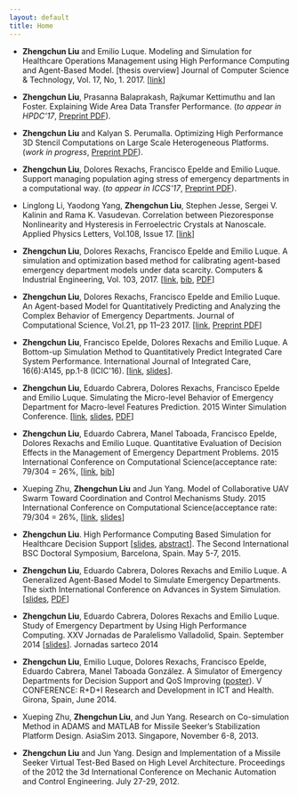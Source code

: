 ```yaml
---
layout: default
title: Home
---
```


- __Zhengchun Liu__ and Emilio Luque. Modeling and Simulation for Healthcare Operations Management using High Performance Computing and Agent-Based Model. [thesis overview] Journal of Computer Science & Technology, Vol. 17, No, 1. 2017. [[link](http://journal.info.unlp.edu.ar/wp-content/uploads/2017/05/JCST-44-Thesis-Overview-2.pdf)]

- __Zhengchun Liu__, Prasanna Balaprakash, Rajkumar Kettimuthu and Ian Foster. Explaining Wide Area Data Transfer Performance. (_to appear in HPDC'17_, [Preprint PDF](http://www.mcs.anl.gov/~zcliu/files/Explaining%20Wide%20Area%20Data%20Transfer%20Performance.pdf)).

- __Zhengchun Liu__ and Kalyan S. Perumalla. Optimizing High Performance 3D Stencil Computations on Large Scale Heterogeneous Platforms. (_work in progress_, [Preprint PDF](file/B2R-3d.pdf)).

- __Zhengchun Liu__, Dolores Rexachs, Francisco Epelde and Emilio Luque. Support managing population aging stress of emergency departments in a computational way. (_to appear in ICCS'17_, [Preprint PDF](file/aging-iccs2017.pdf)).

- Linglong Li, Yaodong Yang, __Zhengchun Liu__, Stephen Jesse, Sergei V. Kalinin and Rama K. Vasudevan. Correlation between Piezoresponse Nonlinearity and Hysteresis in Ferroelectric Crystals at Nanoscale. Applied Physics Letters, Vol.108, Issue 17. [[link](https://doi.org/10.1063/1.4947533)]

- __Zhengchun Liu__, Dolores Rexachs, Francisco Epelde and Emilio Luque. A simulation and optimization based method for calibrating agent-based emergency department models under data scarcity. Computers & Industrial Engineering, Vol. 103, 2017. [[link](https://doi.org/10.1016/j.cie.2016.11.036), [bib](zhengchun-liu-bibtex.html#abm-calibration), [PDF](file/abm-calibration-zhengchun-liu.pdf)]

- __Zhengchun Liu__, Dolores Rexachs, Francisco Epelde and Emilio Luque. An Agent-based Model for Quantitatively Predicting and Analyzing the Complex Behavior of Emergency Departments. Journal of Computational Science, Vol.21, pp 11–23 2017. [[link](https://doi.org/10.1016/j.jocs.2017.05.015), [Preprint PDF](file/abm-ed-mdl_Zhengchun-Liu.pdf)]

- __Zhengchun Liu__, Francisco Epelde, Dolores Rexachs and Emilio Luque. A Bottom-up Simulation Method to Quantitatively Predict Integrated Care System Performance. International Journal of Integrated Care, 16(6):A145, pp.1-8 (ICIC'16). [[link](http://www.ijic.org/articles/abstract/10.5334/ijic.2693/), [slides](file/5.8_Zhengchun_Liu_139.pdf)].

- __Zhengchun Liu__, Eduardo Cabrera, Dolores Rexachs, Francisco Epelde and Emilio Luque. Simulating the Micro-level Behavior of Emergency Department for Macro-level Features Prediction. 2015 Winter Simulation Conference. [[link](https://doi.org/10.1109/WSC.2015.7408162), [slides](file/Z.Liu-WSC-2015.pdf), [PDF](file/wsc15-micro2macro.pdf)]

- __Zhengchun Liu__, Eduardo Cabrera, Manel Taboada, Francisco Epelde, Dolores Rexachs and Emilio Luque. Quantitative Evaluation of Decision Effects in the Management of Emergency Department Problems. 2015 International Conference on Computational Science(acceptance rate: 79/304 = 26%, [[link](https://doi.org/10.1016/j.procs.2015.05.265), [bib](zhengchun-liu-bibtex.html#liu-iccs2015)]

- Xueping Zhu, __Zhengchun Liu__ and Jun Yang. Model of Collaborative UAV Swarm Toward Coordination and Control Mechanisms Study. 2015 International Conference on Computational Science(acceptance rate: 79/304 = 26%, [[link](https://doi.org/10.1016/j.procs.2015.05.274), [slides](file/uav-agent.pdf)]

- __Zhengchun Liu__. High Performance Computing Based Simulation for Healthcare Decision Support [[slides](file/zliu-bsc-2015.pdf), [abstract](file/Extended-Research-Abstract.pdf)]. The Second International BSC Doctoral Symposium, Barcelona, Spain. May 5-7, 2015.

- __Zhengchun Liu__, Eduardo Cabrera, Dolores Rexachs and Emilio Luque. A Generalized Agent-Based Model to Simulate Emergency Departments. The sixth International Conference on Advances in System Simulation. [[slides](file/SIMUL_2014_slide.pdf), [PDF](file/SIMUL_2014_article.pdf)]

- __Zhengchun Liu__, Eduardo Cabrera, Dolores Rexachs and Emilio Luque. Study of Emergency Department by Using High Performance Computing. XXV Jornadas de Paralelismo Valladolid, Spain. September 2014 [[slides](file/Jornadas_sarteco_2014.pdf)]. Jornadas sarteco 2014

- __Zhengchun Liu__, Emilio Luque, Dolores Rexachs, Francisco Epelde, Eduardo Cabrera, Manel Taboada González. A Simulator of Emergency Departments for Decision Support and QoS Improving ([poster](file/girona_ict_poster.pdf)). V CONFERENCE: R+D+I Research and Development in ICT and Health. Girona, Spain, June 2014.

- Xueping Zhu, __Zhengchun Liu__, and Jun Yang. Research on Co-simulation Method in ADAMS and MATLAB for Missile Seeker’s Stabilization Platform Design. AsiaSim 2013. Singapore, November 6-8, 2013.

- __Zhengchun Liu__ and Jun Yang. Design and Implementation of a Missile Seeker Virtual Test-Bed Based on High Level Architecture. Proceedings of the 2012 the 3d International Conference on Mechanic Automation and Control Engineering. July 27-29, 2012.